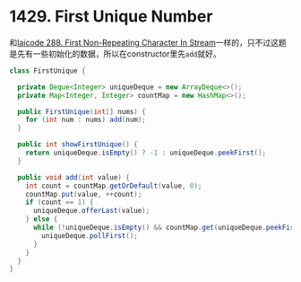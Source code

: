 # 1429. First Unique Number

和[laicode 288. First Non-Repeating Character In Stream](laicode-288-First-Non-Repeating-Character-In-Stream.md)一样的，只不过这题是先有一些初始化的数据，所以在constructor里先`add`就好。

```java
class FirstUnique {

  private Deque<Integer> uniqueDeque = new ArrayDeque<>();
  private Map<Integer, Integer> countMap = new HashMap<>();

  public FirstUnique(int[] nums) {
    for (int num : nums) add(num);
  }

  public int showFirstUnique() {
    return uniqueDeque.isEmpty() ? -1 : uniqueDeque.peekFirst();
  }

  public void add(int value) {
    int count = countMap.getOrDefault(value, 0);
    countMap.put(value, ++count);
    if (count == 1) {
      uniqueDeque.offerLast(value);
    } else {
      while (!uniqueDeque.isEmpty() && countMap.get(uniqueDeque.peekFirst()) > 1) {
        uniqueDeque.pollFirst();
      }
    }
  }
}
```